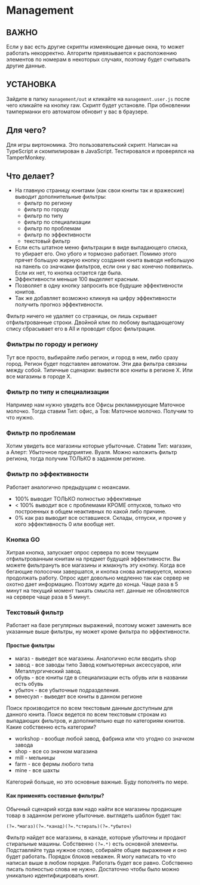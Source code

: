 ﻿# Management

## ВАЖНО
Если у вас есть другие скрипты изменяющие данные окна, то может работать некорректно. Алгоритм привязывается к 
расположению элементов по номерам в некоторых случаях, поэтому будет считывать другие данные.

## УСТАНОВКА
Зайдите в папку `management/out` и кликайте на `management.user.js` после чего кликайте на кнопку raw. Скрипт будет установле. При обновлении тамперманки его автоматом обновит у вас в браузере.

## Для чего?
Для игры виртономика. Это пользовательский скрипт. Написан на TypeScript и скомпилирован в JavaScript. Тестировался и проверялся на TamperMonkey.

## Что делает?
* На главную страницу юнитами (как свои юниты так и вражеские) выводит дополнительные фильтры:
	- фильтр по региону
	- фильтр по городу
	- фильтр по типу
	- фильтр по специализации
	- фильтр по проблемам
	- фильтр по эффективности
	- текстовый фильтр
* Если есть штатное меню фильтрации в виде выпадающего списка, то убирает его. Оно убого и тормозно работает. Помимо этого прячет большую жирную кнопку создания юнита выводя небольшую на панель со значками фильтров, если они у вас конечно появились. Если их нет, то кнопка остается где была.
* Эффективности меньше 100 выделяет красным.
* Позволяет в одну кнопку запросить все будущие эффективности юнитов.
* Так же добавляет возможно кликнув на цифру эффективности получить прогноз эффективности.

Фильтр ничего не удаляет со страницы, он лишь скрывает отфильтрованные строки.
Двойной клик по любому выпадающегому спису сбрасывает его в All и проводит сброс фильтрации.

### Фильтры по городу и региону
Тут все просто, выбирайте либо регион, и город в нем, либо сразу город. Регион будет подставлен автоматом. Эти два фильтра связаны между собой.
Типичные сценарии: вывести все юниты в регионе Х. Или все магазины в городе Х. 

### Фильтр по типу и специализации
Например нам нужно увидеть все Офисы рекламирующие Маточное молочко. Тогда ставим Тип: офис, а Тов: Маточное молочко. Получим то что нужно.

### Фильтр по проблемам
Хотим увидеть все магазины которые убыточные. Ставим Тип: магазин, а Алерт: Убыточное предприятие. Вуаля. Можно наложить фильтр региона, тогда получим ТОЛЬКО в заданном регионе.

### Фильтр по эффективности
Работает аналогично предыдущим с нюансами. 
- 100% выводит ТОЛЬКО полностью эффективные
- < 100% выводит все с проблемами КРОМЕ отпусков, только что построенных в общем неактивных по какой либо причине.
- 0% как раз выводит все оставшиеся. Склады, отпуски, и прочие у кого эффективность 0 или вообще нет.

### Кнопка GO
Хитрая кнопка, запускает опрос сервера по всем текущим отфильтрованным юнитам на предмет будущей эффективности. Вы можете фильтрануть все магазины и жмакнуть эту кнопку. Когда все бегающие полосочки завершатся, и кнопка снова активируется, можно продолжать работу. Опрос идет довольно медленно так как сервер не охотно дает информацию. Поэтому ждите до конца. Чаще раза в 5 минут на текущий момент тыкать смысла нет. данные не обновляются на сервере чаще раза в 5 минут.

### Текстовый фильтр
Работает на базе регулярных выражений, поэтому может заменить все указанные выше фильтры, ну может кроме фильтра по эффективности.

#### Простые фильтры
- магаз - выведет все магазины. Аналогично если вводить shop
- завод - все заводы типо Завод компьютерных аксессуаров, или Металлургический завод. 
- обувь - все юниты где в специализации есть обувь или в названии есть обувь
- убыточ - все убыточные подразделения.
- венесуэл - выведет все юниты в данном регионе

Поиск производится по всем текстовым данным доступным для данного юнита. Поиск ведется по всем текстовым строкам из выпадающих фильтров, и дополнительно еще по категориям юнитов. Какие собственно есть категории?
- workshop - вообще любой завод, фабрика или что угодно со значком завода
- shop - все со значком магазина
- mill - мельницы
- farm - все фермы любого типа
- mine - все шахты

Категорий больше, но это основные важные. Буду пополнять по мере.

#### Как применять составные фильтры?
Обычный сценарий когда вам надо найти все магазины продающие товар в заданном регионе убыточные. выглядеть шаблон будет так:
```
(?=.*магаз)(?=.*канад)(?=.*стираль)(?=.*убыточ)
```
Фильтр найдет все магазины, в канаде, которые убыточны и продают стиральные машины. Собственно `(?=.*)` есть основной элементы. Подставляйте туда нужное слово, собирайте общее выражение и оно будет работать. Порядок блоков неважен. Я могу написать то что написал выше в любом порядке. Работать будет все равно.
Собственно писать полностью слова не нужно. Достаточно чтобы было можно уникально идентифицировать юнит.
